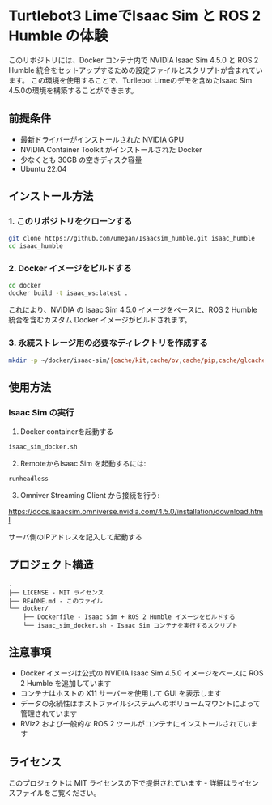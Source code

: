# Turtlebot3 LimeでIsaac Sim と ROS 2 Humble の体験

このリポジトリには、Docker コンテナ内で NVIDIA Isaac Sim 4.5.0 と ROS 2 Humble 統合をセットアップするための設定ファイルとスクリプトが含まれています。
この環境を使用することで、Turllebot Limeのデモを含めたIsaac Sim 4.5.0の環境を構築することができます。

## 前提条件

- 最新ドライバーがインストールされた NVIDIA GPU
- NVIDIA Container Toolkit がインストールされた Docker
- 少なくとも 30GB の空きディスク容量
- Ubuntu 22.04 

## インストール方法

### 1. このリポジトリをクローンする

```bash
git clone https://github.com/umegan/Isaacsim_humble.git isaac_humble
cd isaac_humble
```

### 2. Docker イメージをビルドする

```bash
cd docker
docker build -t isaac_ws:latest .
```

これにより、NVIDIA の Isaac Sim 4.5.0 イメージをベースに、ROS 2 Humble 統合を含むカスタム Docker イメージがビルドされます。

### 3. 永続ストレージ用の必要なディレクトリを作成する

```bash
mkdir -p ~/docker/isaac-sim/{cache/kit,cache/ov,cache/pip,cache/glcache,cache/computecache,logs,data,documents}
```

## 使用方法


### Isaac Sim の実行

1. Docker containerを起動する
```bash
isaac_sim_docker.sh
```

2. RemoteからIsaac Sim を起動するには:

```bash
runheadless
```

3. Omniver Streaming Client から接続を行う:

https://docs.isaacsim.omniverse.nvidia.com/4.5.0/installation/download.html

サーバ側のIPアドレスを記入して起動する


## プロジェクト構造

```
.
├── LICENSE - MIT ライセンス
├── README.md - このファイル
└── docker/
    ├── Dockerfile - Isaac Sim + ROS 2 Humble イメージをビルドする
    └── isaac_sim_docker.sh - Isaac Sim コンテナを実行するスクリプト
```

## 注意事項

- Docker イメージは公式の NVIDIA Isaac Sim 4.5.0 イメージをベースに ROS 2 Humble を追加しています
- コンテナはホストの X11 サーバーを使用して GUI を表示します
- データの永続性はホストファイルシステムへのボリュームマウントによって管理されています
- RViz2 および一般的な ROS 2 ツールがコンテナにインストールされています

## ライセンス

このプロジェクトは MIT ライセンスの下で提供されています - 詳細はライセンスファイルをご覧ください。
